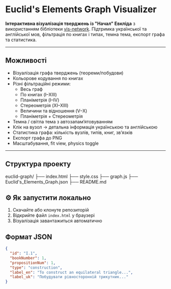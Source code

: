 # Euclid's Elements Graph Visualizer

**Інтерактивна візуалізація тверджень із "Начал" Евкліда** з використанням бібліотеки [vis-network](https://visjs.github.io/vis-network/). Підтримка української та англійської мов, фільтрація по книгах і типах, темна тема, експорт графа та статистика.

---

## Можливості

- Візуалізація графа тверджень (теореми/побудови)
- Кольорове кодування по книгах
- Різні фільтраційні режими:
  - Весь граф
  - По книгах (I–XIII)
  - Планіметрія (I–IV)
  - Стереометрія (XI–XIII)
  - Величини та відношення (V–X)
  - Планіметрія + Стереометрія
- Темна / світла тема з автозапам’ятовуванням
- Клік на вузол → детальна інформація українською та англійською
- Статистика графа: кількість вузлів, типів, книг, зв’язків
- Експорт графа до PNG
- Масштабування, fit view, physics toggle

---

## Структура проекту

euclid-graph/ 
            ├── index.html 
            ├── style.css 
            ├── graph.js 
            ├── Euclid's_Elements_Graph.json 
            ├── README.md 

## ⚙️ Як запустити локально

1. Скачайте або клонуте репозиторій
2. Відкрийте файл `index.html` у браузері
3. Візуалізація завантажиться автоматично


##  Формат JSON

```json
{
  "id": "I.1",
  "bookNumber": 1,
  "propositionNum": 1,
  "type": "construction",
  "label_en": "To construct an equilateral triangle...",
  "label_uk": "Побудувати рівносторонній трикутник..."
}
